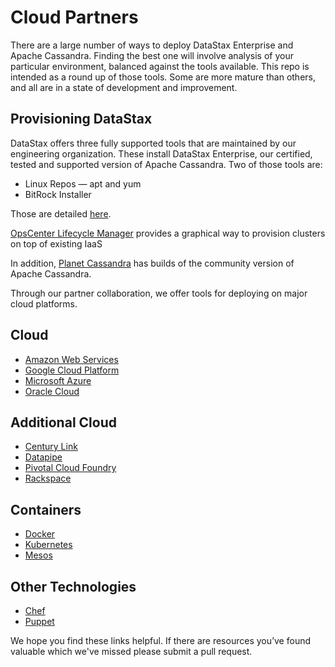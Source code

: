 # Cloud Partners

There are a large number of ways to deploy DataStax Enterprise and Apache Cassandra.  Finding the best one will involve analysis of your particular environment, balanced against the tools available.  This repo is intended as a round up of those tools.  Some are more mature than others, and all are in a state of development and improvement.

## Provisioning DataStax

DataStax offers three fully supported tools that are maintained by our engineering organization.  These install DataStax Enterprise, our certified, tested and supported version of Apache Cassandra.  Two of those tools are:

* Linux Repos — apt and yum
* BitRock Installer

Those are detailed [here](http://docs.datastax.com/en/latest-dse/datastax_enterprise/install/installTOC.html).

[OpsCenter Lifecycle Manager](https://docs.datastax.com/en/latest-opsc/opsc/LCM/opscLCMOverview.html) provides a graphical way to provision clusters on top of existing IaaS

In addition, [Planet Cassandra](http://www.planetcassandra.org/) has builds of the community version of Apache Cassandra.

Through our partner collaboration, we offer tools for deploying on major cloud platforms.  

## Cloud
* [Amazon Web Services](Amazon%20Web%20Services.md)
* [Google Cloud Platform](Google%20Cloud%20Platform.md)
* [Microsoft Azure](Microsoft%20Azure.md)
* [Oracle Cloud](Oracle%20Cloud.md)

## Additional Cloud
* [Century Link](https://academy.datastax.com/resources/getting-started-datastax-enterprise-centurylink-cloud)
* [Datapipe](Datapipe.md)
* [Pivotal Cloud Foundry](Pivotal%20Cloud%20Foundry.md)
* [Rackspace](Rackspace.md)

## Containers
* [Docker](Docker.md)
* [Kubernetes](Kubernetes.md)
* [Mesos](Mesos.md)

## Other Technologies
* [Chef](Chef.md)
* [Puppet](Puppet.md)

We hope you find these links helpful.  If there are resources you’ve found valuable which we've missed please submit a pull request.
